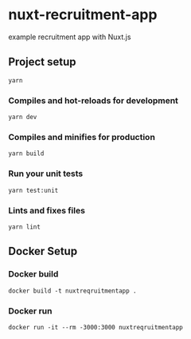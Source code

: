 # nuxt-recruitment-app
example recruitment app with Nuxt.js
## Project setup
```
yarn
```

### Compiles and hot-reloads for development
```
yarn dev
```

### Compiles and minifies for production
```
yarn build
```

### Run your unit tests
```
yarn test:unit
```

### Lints and fixes files
```
yarn lint
```

## Docker Setup

### Docker build
```
docker build -t nuxtreqruitmentapp .
```

### Docker run
```
docker run -it --rm -3000:3000 nuxtreqruitmentapp
```
